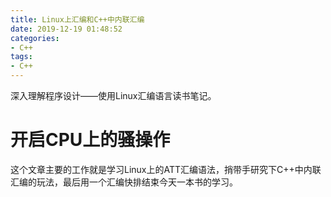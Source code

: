 ```yaml
---
title: Linux上汇编和C++中内联汇编
date: 2019-12-19 01:48:52
categories:
- C++
tags:
- C++
---
```


深入理解程序设计——使用Linux汇编语言读书笔记。

<!--more-->

# 开启CPU上的骚操作

这个文章主要的工作就是学习Linux上的ATT汇编语法，捎带手研究下C++中内联汇编的玩法，最后用一个汇编快排结束今天一本书的学习。

